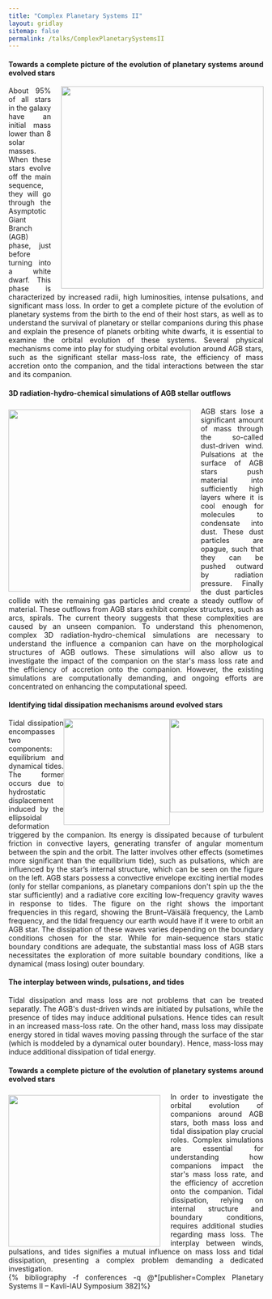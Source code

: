 ```yaml
---
title: "Complex Planetary Systems II"
layout: gridlay
sitemap: false
permalink: /talks/ComplexPlanetarySystemsII
---
```


<div class="jumbotron">
<div class="col-md-12 col-sm-12" style="text-align:justify">
<h4>Towards a complete picture of the evolution of planetary systems around evolved stars</h4>
<img src="{{site.url}}{{site.baseurl}}/images/Talks/ComplexPlanetarySystemsII/HRsite_transp.png" style="width:400px; min-width:39%; max-width:100%; margin-left:20px; margin-right:0px; margin-bottom:0px; margin-top:0px;" align="right"/>
About 95% of all stars in the galaxy have an initial mass lower than 8 solar masses. When these stars evolve off the main sequence, they will go through the Asymptotic Giant Branch (AGB) phase, just before turning into a white dwarf.  This phase is characterized by increased radii, high luminosities, intense pulsations, and significant mass loss. In order to get a complete picture of the evolution of planetary systems from the birth to the end of their host stars, as well as to understand the survival of planetary or stellar companions during this phase and explain the presence of planets orbiting white dwarfs, it is essential to examine the orbital evolution of these systems. Several physical mechanisms come into play for studying orbital evolution around AGB stars, such as the significant stellar mass-loss rate, the efficiency of mass accretion onto the companion, and the tidal interactions between the star and its companion.
</div>
</div>


<div class="jumbotron">
<div class="col-md-12 col-sm-12" style="text-align:justify">
<h4>3D radiation-hydro-chemical simulations of AGB stellar outflows</h4>
<img src="{{site.url}}{{site.baseurl}}/images/Research/2Dplotrho_orbital2.png" style="width:360px; min-width:30%; max-width:100%; margin-left:0px; margin-right:20px; margin-bottom:0px; margin-top:5px;" align="left"/>
AGB stars lose a significant amount of mass through the so-called dust-driven wind. Pulsations at the surface of AGB stars push material into sufficiently high layers where it is cool enough for molecules to condensate into dust. These dust particles are opague, such that they can be pushed outward by radiation pressure. Finally the dust particles collide with the remaining gas particles and create a steady outflow of material. These outflows from AGB stars exhibit complex structures, such as arcs, spirals. The current theory suggests that these complexities are caused by an unseen companion. To understand this phenomenon, complex 3D radiation-hydro-chemical simulations are necessary to understand the influence a companion can have on the morphological structures of AGB outlows. These simulations will also allow us to investigate the impact of the companion on the star's mass loss rate and the efficiency of accretion onto the companion. However, the existing simulations are computationally demanding, and ongoing efforts are concentrated on enhancing the computational speed.

</div>
</div>


<div class="jumbotron">
<div class="col-md-12 col-sm-12" style="text-align:justify">
<h4>Identifying tidal dissipation mechanisms around evolved stars</h4>
<img src="{{site.url}}{{site.baseurl}}/images/Talks/ComplexPlanetarySystemsII/NS_0051.png" style="width:185px; min-width:19%; max-width:47%; margin-left:0px; margin-right:0px; margin-bottom:-30px; margin-top:0px;" align="right"/>
<img src="{{site.url}}{{site.baseurl}}/images/Talks/ComplexPlanetarySystemsII/geogebra-export.png" style="width:210px; min-width:21%; max-width:53%; margin-left:0px; margin-right:0px; margin-bottom:0px; margin-top:0px;" align="right"/>
Tidal dissipation encompasses two components: equilibrium and dynamical tides. The former occurs due to hydrostatic displacement induced by the ellipsoidal deformation triggered by the companion. Its energy is dissipated because of turbulent friction in convective layers, generating transfer of angular momentum between the spin and the orbit. The latter involves other effects (sometimes more significant than the equilibrium tide), such as pulsations, which are influenced by the star’s internal structure, which can be seen on the figure on the left. AGB stars possess a convective envelope exciting inertial modes (only for stellar companions, as planetary companions don't spin up the the star sufficiently) and a radiative core exciting low-frequency gravity waves in response to tides. The figure on the right shows the important frequencies in this regard, showing the Brunt–Väisälä frequency, the Lamb frequency, and the tidal frequency our earth would have if it were to orbit an AGB star. The dissipation of these waves varies depending on the boundary conditions chosen for the star. While for main-sequence stars static boundary conditions are adequate, the substantial mass loss of AGB stars necessitates the exploration of more suitable boundary conditions, like a dynamical (mass losing) outer boundary.
</div>
</div>

<div class="jumbotron">
<div class="col-md-12 col-sm-12" style="text-align:justify">
<h4>The interplay between winds, pulsations, and tides</h4>
Tidal dissipation and mass loss are not problems that can be treated separatly. The AGB's dust-driven winds are initiated by pulsations, while the presence of tides may induce additional pulsations. Hence tides can result in an increased mass-loss rate. On the other hand, mass loss may dissipate energy stored in tidal waves moving passing through the surface of the star (which is moddeled by a dynamical outer boundary). Hence, mass-loss may induce additional dissipation of tidal energy.
</div>
</div>


<div class="jumbotron">
<div class="col-md-12 col-sm-12" style="text-align:justify">
<h4>Towards a complete picture of the evolution of planetary systems around evolved stars</h4>
<img src="{{site.url}}{{site.baseurl}}/images/Talks/ComplexPlanetarySystemsII/StarPlanet.jpg" style="width:300px; min-width:30%; max-width:100%; margin-left:0px; margin-right:20px; margin-bottom:0px; margin-top:5px;" align="left"/>
In order to investigate the orbital evolution of companions around AGB stars, both mass loss and tidal dissipation play crucial roles. Complex simulations are essential for understanding how companions impact the star's mass loss rate, and the efficiency of accretion onto the companion. Tidal dissipation, relying on internal structure and boundary conditions, requires additional studies regarding mass loss. The interplay between winds, pulsations, and tides signifies a mutual influence on mass loss and tidal dissipation, presenting a complex problem demanding a dedicated investigation.
</div>
</div>

<div class="jumbotron">
<div class="col-md-12 col-sm-12" style="text-align:justify">
{% bibliography -f conferences -q @*[publisher=Complex Planetary Systems II – Kavli-IAU Symposium 382]%}
</div>
</div>